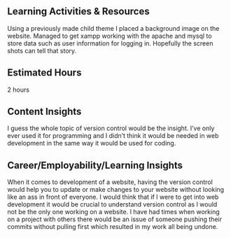 ## Learning Activities & Resources

Using a previously made child theme I placed a background image on the website. Managed to get xampp working with the apache and mysql to store data such as 
user information for logging in. Hopefully the screen shots can tell that story. 

## Estimated Hours

2 hours

## Content Insights

I guess the whole topic of version control would be the insight. I’ve only ever used it for programming and I didn’t think it would be needed in web development 
in the same way it would be used for coding. 

## Career/Employability/Learning Insights

When it comes to development of a website, having the version control would help you to update or make changes to your website without looking like an ass in 
front of everyone. I would think that if I were to get into web development it would be crucial to understand version control as I would not be the only one 
working on a website. I have had times when working on a project with others there would be an issue of someone pushing their commits without pulling first which 
resulted in my work all being undone.
